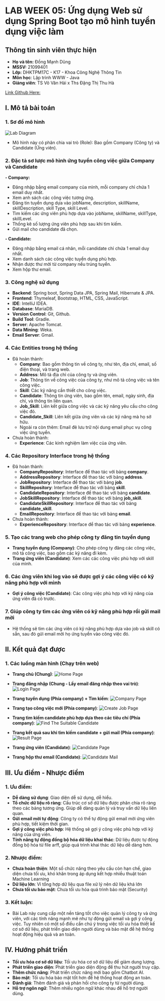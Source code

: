 # LAB WEEK 05: Ứng dụng Web sử dụng Spring Boot tạo mô hình tuyển dụng việc làm


## Thông tin sinh viên thực hiện
- **Họ và tên:** Đồng Mạnh Dũng
- **MSSV:** 21099401
- **Lớp:** DHKTPM17C - K17 - Khoa Công Nghệ Thông Tin
- **Môn học**: Lập trình WWW - Java
- **Giảng viên**: TS Võ Văn Hải x Ths Đặng Thị Thu Hà


[Link Github Here: ](https://github.com/DongManhDung/www_lab_week5)

## I. Mô tả bài toán

### 1. Sơ đồ mô hình
![Lab Diagram](https://i.ibb.co/W2LnVbV/Diagram-lab-05.png)
- Mô hình này có phân chia vai trò (Role): Bao gồm Company (Công ty) và Candidate (Ứng viên).

### 2. Đặc tả sơ lược mô hình ứng tuyển công việc giữa Company và Candidate
**- Company:**
  - Đăng nhập bằng email company của mình, mỗi company chỉ chứa 1 email duy nhất.
  - Xem anh sách các công việc tương ứng.
  - Đăng tin tuyển dụng dựa vào jobName, description, skillName, skillDescription, skill Type, skill Level.
  - Tìm kiếm các ứng viên phù hợp dựa vào jobName, skillName, skillType, skillLevel.
  - Thống kê số lượng ứng viên phù hợp sau khi tìm kiếm.
  - Gửi mail cho candidate đã chọn.

**- Candidate:**
  - Đăng nhập bằng email cá nhân, mỗi candidate chỉ chứa 1 email duy nhất.
  - Xem danh sách các công việc tuyển dụng phù hợp.
  - Nhận được thư mời từ company nếu trúng tuyển.
  - Xem hộp thư email.

### 3. Công nghệ sử dụng
  - **Backend**: Spring boot, Spring Data JPA, Spring Mail, Hibernate & JPA.
  - **Frontend**: Thymeleaf, Bootstrap, HTML, CSS, JavaScript.
  - **IDE**: IntelliJ IDEA.
  - **Database**: MariaDB.
  - **Version Control**: Git, Github.
  - **Build Tool**: Gradle.
  - **Server**: Apache Tomcat.
  - **Data Mining**: Weka.
  - **Email Server**: Gmail.

### 4. Các Entities trong hệ thống
- Đã hoàn thành:
  - **Company**: Bao gồm thông tin về công ty, như tên, địa chỉ, email, số điện thoại, và trang web.
  - **Address**: Mô tả địa chỉ của công ty và ứng viên.
  - **Job**: Thông tin về công việc của công ty, như mô tả công việc và tên công việc.
  - **Skill**: Các kỹ năng cần thiết cho công việc.
  - **Candidate**: Thông tin ứng viên, bao gồm tên, email, ngày sinh, địa chỉ, và thông tin liên quan.
  - **Job_Skill**: Liên kết giữa công việc và các kỹ năng yêu cầu cho công việc đó.
  - **Candidate_Skill**: Liên kết giữa ứng viên và các kỹ năng mà họ sở hữu.
  - Ngoài ra còn thêm: Email đẻ lưu trữ nội dung email phục vụ công việc ứng tuyển.
- Chưa hoàn thành:
  - **Experience**: Các kinh nghiệm làm việc của ứng viên.

### 4. Các Repository Interface trong hệ thống
- Đã hoàn thành:
  - **CompanyRepository**: Interface để thao tác với bảng **company**.
  - **AddressRepository**: Interface để thao tác với bảng **address**.
  - **JobRepository**: Interface để thao tác với bảng **job**.
  - **SkillRepository**: Interface để thao tác với bảng **skill**.
  - **CandidateRepository**: Interface để thao tác với bảng **candidate**.
  - **JobSkillRepository**: Interface để thao tác với bảng **job_skill**.
  - **CandidateSkillRepository**: Interface để thao tác với bảng **candidate_skill**.
  - **EmailRepository**: Interface để thao tác với bảng **email**.
- Chưa hoàn thành:
  - **ExperienceRepository**: Interface để thao tác với bảng **experience**.
  
### 5. Tạo các trang web cho phép công ty đăng tin tuyển dụng
- **Trang tuyển dụng (Company)**: Cho phép công ty đăng các công việc, mô tả công việc, bao gồm các kỹ năng đi kèm.
- **Trang ứng viên (Candidate)**: Xem các các công việc phù hợp với skill của mình.

### 6. Các ứng viên khi log vào sẽ được gợi ý các công việc có kỹ năng phù hợp với mình
- **Gợi ý công việc (Candidate)**: Các công việc phù hợp với kỹ năng của ứng viên đã có trước.

### 7. Giúp công ty tìm các ứng viên có kỹ năng phù hợp rồi gửi mail mời
- Hệ thống sẽ tìm các ứng viên có kỹ năng phù hợp dựa vào job và skill có sẵn, sau đó gửi email mời họ ứng tuyển vào công việc đó.

## II. Kết quả đạt được

### 1. Các luồng màn hình (Chạy trên web)

- **Trang chủ (Chung)**: 
  ![Home Page](https://i.ibb.co/7yBBX9b/Home-Page.png)
  

- **Trang đăng nhập (Chung - Lấy email đăng nhập theo vai trò)**:
  ![Login Page](https://i.ibb.co/q9wqg4n/Sign-in.png)


- **Trang tuyển dụng (Phía company) + Tìm kiếm**:
  ![Company Page](https://i.ibb.co/qWr0M7B/Company-Job-List.png)


- **Trang tạo công việc mới (Phía company)**:
  ![Create Job Page](https://i.ibb.co/xGgPTYr/Post-New-Job.png)


- **Trang tìm kiếm candidate phù hợp dựa theo các tiêu chí (Phía company)**:
  ![Find The Suitable Candidate](https://i.ibb.co/71LK3RF/Find-The-Suitable-Candidate.png)


- **Trang kết quả sau khi tìm kiếm candidate + gửi mail (Phía company)**:
  ![Result Page](https://i.ibb.co/CtZD4Fs/Commany-Result.png)


- **Trang ứng viên (Candidate)**:
  ![Candidate Page](https://i.ibb.co/Zx6ZN7Y/Candidate-Job-List.png)


- **Trang hộp thư email (Candidate)**:
  ![Candidate Mail](https://i.ibb.co/17qfVZQ/Candidate-Mail-Inbox.png)


## III. Ưu điểm - Nhược điểm
  ### 1. Ưu điểm:
  - **Dễ dàng sử dụng**: Giao diện dễ sử dụng, dễ hiểu.
  - **Tổ chức dữ liệu rõ ràng**: Cấu trúc cơ sở dữ liệu được phân chia rõ ràng theo các bảng tương ứng. Giúp dễ dàng quản lý và truy vấn dữ liệu liên quan.
  - **Gửi email mời tự động**: Công ty có thể tự động gửi email mời ứng viên phù hợp, tiết kiệm thời gian.
  - **Gợi ý công việc phù hợp**: Hệ thống sẽ gợi ý công việc phù hợp với kỹ năng của ứng viên.
  - **Tính năng tự động đồng bộ hóa dữ liệu khai thác**: Dữ liệu được tự động đồng bộ hóa từ file arff, giúp quá trình khai thác dữ liệu dễ dàng hơn.

  ### 2. Nhược điểm:
  - **Chưa hoàn thiện**: Một số chức năng theo yêu cầu còn hạn chế, giao diện chưa tối ưu, khó khăn trong áp dụng kết hợp nhiều thuật toán Machine Learning
  - **Dữ liệu lớn**: Vì tổng hợp dữ liệu qua file xử lý nên dữ liệu khá lớn
  - **Chưa tối ưu bảo mật**: Chưa tối ưu hóa quá trình bảo mật (Security)

  ### 3. Kết luận:
  - Bài Lab này cung cấp một nền tảng tốt cho việc quản lý công ty và ứng viên, với các tính năng mạnh mẽ như tự động gửi email và gợi ý công việc. Tuy nhiên có một số điều cần chú ý trong việc tối ưu hóa thiết kế cơ sở dữ liệu, phát triển giao diện người dùng và bảo mật để hệ thống hoạt động hiệu quả và an toàn.

## IV. Hướng phát triển
  - **Tối ưu hóa cơ sở dữ liệu**: Tối ưu hóa cơ sở dữ liệu để giảm dung lượng.
  - **Phát triển giao diện**: Phát triển giao diện động để thu hút người truy cập.
  - **Thêm chức năng**: Phát triển chức năng mới bao gồm Chatbot AI. 
  - **Bảo mật**: Tối ưu hóa bảo mật tốt hơn để hệ thống hoạt động an toàn.
  - **Đánh giá**: Thêm đánh giá và phản hồi cho công ty từ người dùng.
  - **Hỗ trợ ngôn ngữ**: Thêm nhiều ngôn ngữ khác nhau để hỗ trợ người dùng.
